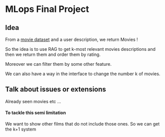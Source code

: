 # MLops Final Project

## Idea

From a [movie dataset](https://www.kaggle.com/datasets/akashkotal/imbd-top-1000-with-description) and a user description, we return Movies !

So the idea is to use RAG to get k-most relevant movies descriptions and then we return them and order them by rating.

Moreover we can filter them by some other feature.

We can also have a way in the interface to change the number k of movies.

## Talk about issues or extensions

Already seen movies etc ...

#### To tackle this semi limitation

We want to show other films that do not include those ones. So we can get the k+1 system
